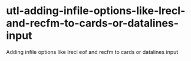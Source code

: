 # utl-adding-infile-options-like-lrecl-and-recfm-to-cards-or-datalines-input
Adding infile options like lrecl eof and recfm to cards or datalines input 
